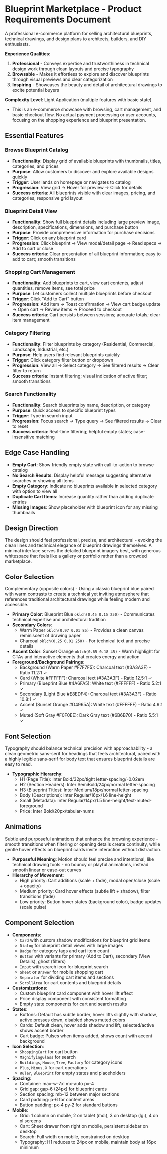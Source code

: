 # Blueprint Marketplace - Product Requirements Document

A professional e-commerce platform for selling architectural blueprints, technical drawings, and design plans to architects, builders, and DIY enthusiasts.

**Experience Qualities**:
1. **Professional** - Conveys expertise and trustworthiness in technical design work through clean layouts and precise typography
2. **Browsable** - Makes it effortless to explore and discover blueprints through visual previews and clear categorization
3. **Inspiring** - Showcases the beauty and detail of architectural drawings to excite potential buyers

**Complexity Level**: Light Application (multiple features with basic state)
- This is an e-commerce showcase with browsing, cart management, and basic checkout flow. No actual payment processing or user accounts, focusing on the shopping experience and blueprint presentation.

## Essential Features

### Browse Blueprint Catalog
- **Functionality**: Display grid of available blueprints with thumbnails, titles, categories, and prices
- **Purpose**: Allow customers to discover and explore available designs quickly
- **Trigger**: User lands on homepage or navigates to catalog
- **Progression**: View grid → Hover for preview → Click for details
- **Success criteria**: All blueprints visible with clear images, pricing, and categories; responsive grid layout

### Blueprint Detail View
- **Functionality**: Show full blueprint details including large preview image, description, specifications, dimensions, and purchase button
- **Purpose**: Provide comprehensive information for purchase decisions
- **Trigger**: Click on any blueprint card
- **Progression**: Click blueprint → View modal/detail page → Read specs → Add to cart or close
- **Success criteria**: Clear presentation of all blueprint information; easy to add to cart; smooth transitions

### Shopping Cart Management
- **Functionality**: Add blueprints to cart, view cart contents, adjust quantities, remove items, see total price
- **Purpose**: Let customers collect multiple blueprints before checkout
- **Trigger**: Click "Add to Cart" button
- **Progression**: Add item → Toast confirmation → View cart badge update → Open cart → Review items → Proceed to checkout
- **Success criteria**: Cart persists between sessions; accurate totals; clear item management

### Category Filtering
- **Functionality**: Filter blueprints by category (Residential, Commercial, Landscape, Industrial, etc.)
- **Purpose**: Help users find relevant blueprints quickly
- **Trigger**: Click category filter button or dropdown
- **Progression**: View all → Select category → See filtered results → Clear filter to return
- **Success criteria**: Instant filtering; visual indication of active filter; smooth transitions

### Search Functionality
- **Functionality**: Search blueprints by name, description, or category
- **Purpose**: Quick access to specific blueprint types
- **Trigger**: Type in search input
- **Progression**: Focus search → Type query → See filtered results → Clear to reset
- **Success criteria**: Real-time filtering; helpful empty states; case-insensitive matching

## Edge Case Handling
- **Empty Cart**: Show friendly empty state with call-to-action to browse catalog
- **No Search Results**: Display helpful message suggesting alternative searches or showing all items
- **Empty Category**: Indicate no blueprints available in selected category with option to view all
- **Duplicate Cart Items**: Increase quantity rather than adding duplicate entries
- **Missing Images**: Show placeholder with blueprint icon for any missing thumbnails

## Design Direction
The design should feel professional, precise, and architectural - evoking the clean lines and technical elegance of blueprint drawings themselves. A minimal interface serves the detailed blueprint imagery best, with generous whitespace that feels like a gallery or portfolio rather than a crowded marketplace.

## Color Selection
Complementary (opposite colors) - Using a classic blueprint blue paired with warm contrasts to create a technical yet inviting atmosphere that references traditional architectural drawings while feeling modern and accessible.

- **Primary Color**: Blueprint Blue `oklch(0.45 0.15 250)` - Communicates technical expertise and architectural tradition
- **Secondary Colors**: 
  - Warm Paper `oklch(0.97 0.01 85)` - Provides a clean canvas reminiscent of drawing paper
  - Charcoal `oklch(0.25 0.01 250)` - For technical text and precise details
- **Accent Color**: Sunset Orange `oklch(0.65 0.18 45)` - Warm highlight for CTAs and interactive elements that creates energy and action
- **Foreground/Background Pairings**:
  - Background (Warm Paper #F7F7F5): Charcoal text (#3A3A3F) - Ratio 11.2:1 ✓
  - Card (White #FFFFFF): Charcoal text (#3A3A3F) - Ratio 12.5:1 ✓
  - Primary (Blueprint Blue #4A6FA5): White text (#FFFFFF) - Ratio 5.2:1 ✓
  - Secondary (Light Blue #E8EDF4): Charcoal text (#3A3A3F) - Ratio 10.8:1 ✓
  - Accent (Sunset Orange #D4965A): White text (#FFFFFF) - Ratio 4.9:1 ✓
  - Muted (Soft Gray #F0F0EE): Dark Gray text (#6B6B70) - Ratio 5.5:1 ✓

## Font Selection
Typography should balance technical precision with approachability - a clean geometric sans-serif for headings that feels architectural, paired with a highly legible sans-serif for body text that ensures blueprint details are easy to read.

- **Typographic Hierarchy**:
  - H1 (Page Title): Inter Bold/32px/tight letter-spacing/-0.02em
  - H2 (Section Headers): Inter SemiBold/24px/normal letter-spacing
  - H3 (Blueprint Titles): Inter Medium/18px/normal letter-spacing
  - Body (Descriptions): Inter Regular/16px/1.6 line-height
  - Small (Metadata): Inter Regular/14px/1.5 line-height/text-muted-foreground
  - Price: Inter Bold/20px/tabular-nums

## Animations
Subtle and purposeful animations that enhance the browsing experience - smooth transitions when filtering or opening details create continuity, while gentle hover effects on blueprint cards invite interaction without distraction.

- **Purposeful Meaning**: Motion should feel precise and intentional, like technical drawing tools - no bouncy or playful animations, instead smooth linear or ease-out curves
- **Hierarchy of Movement**: 
  - High priority: Cart additions (scale + fade), modal open/close (scale + opacity)
  - Medium priority: Card hover effects (subtle lift + shadow), filter transitions (fade)
  - Low priority: Button hover states (background color), badge updates (scale pulse)

## Component Selection
- **Components**:
  - `Card` with custom shadow modifications for blueprint grid items
  - `Dialog` for blueprint detail views with large images
  - `Badge` for category tags and cart item count
  - `Button` with variants for primary (Add to Cart), secondary (View Details), ghost (filters)
  - `Input` with search icon for blueprint search
  - `Sheet` or `Drawer` for mobile shopping cart
  - `Separator` for dividing cart items and sections
  - `ScrollArea` for cart contents and blueprint details
- **Customizations**: 
  - Custom blueprint card component with hover lift effect
  - Price display component with consistent formatting
  - Empty state components for cart and search results
- **States**: 
  - Buttons: Default has subtle border, hover lifts slightly with shadow, active presses down, disabled shows muted colors
  - Cards: Default clean, hover adds shadow and lift, selected/active shows accent border
  - Cart badge: Pulses when items added, shows count with accent background
- **Icon Selection**: 
  - `ShoppingCart` for cart button
  - `MagnifyingGlass` for search
  - `Buildings`, `House`, `Tree`, `Factory` for category icons
  - `Plus`, `Minus`, `X` for cart operations
  - `Ruler`, `Blueprint` for empty states and placeholders
- **Spacing**: 
  - Container: max-w-7xl mx-auto px-4
  - Grid gap: gap-6 (24px) for blueprint cards
  - Section spacing: mb-12 between major sections
  - Card padding: p-6 for content areas
  - Button padding: px-4 py-2 for standard buttons
- **Mobile**: 
  - Grid: 1 column on mobile, 2 on tablet (md:), 3 on desktop (lg:), 4 on xl screens
  - Cart: Sheet drawer from right on mobile, persistent sidebar on desktop
  - Search: Full width on mobile, constrained on desktop
  - Typography: H1 reduces to 24px on mobile, maintain body at 16px minimum
